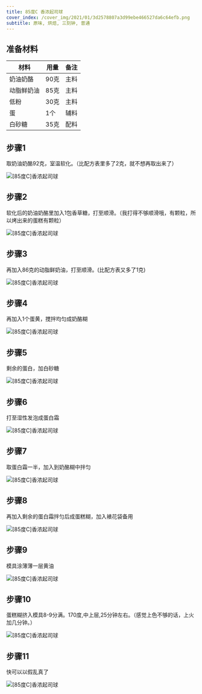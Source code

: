 ```yaml
---
title: 85度C 香浓起司球
cover_index: /cover_img/2021/01/3d2578807a3d99ebe466527da6c64efb.png
subtitle: 原味, 烘焙, 三刻钟, 普通
---
```


## 准备材料

| 材料     | 用量 | 备注|
| ------- | ----- | --- |
| 奶油奶酪 | 90克| 主料 |
| 动脂鲜奶油 | 85克| 主料 |
| 低粉 | 30克| 主料 |
| 蛋 | 1个| 辅料 |
| 白砂糖 | 35克| 配料 |

## 步骤1

取奶油奶酪92克，室温软化。（比配方表里多了2克，就不想再取出来了）

![[85度C]香浓起司球](https://i8.meishichina.com/attachment/recipe/201009/201009301713416.jpg?x-oss-process=style/p320) 

## 步骤2

软化后的奶油奶酪里加入1包香草糖，打至顺滑。（我打得不够顺滑哦，有颗粒，所以烤出来的蛋糕有颗粒）

![[85度C]香浓起司球](https://i8.meishichina.com/attachment/recipe/201009/201009301713056.jpg?x-oss-process=style/p320) 

## 步骤3

再加入86克的动脂鲜奶油，打至顺滑。(比配方表又多了1克)

![[85度C]香浓起司球](https://i8.meishichina.com/attachment/recipe/201009/201009301714120.jpg?x-oss-process=style/p320) 

## 步骤4

再加入1个蛋黄，搅拌均匀成奶酪糊

![[85度C]香浓起司球](https://i8.meishichina.com/attachment/recipe/201009/201009301714567.jpg?x-oss-process=style/p320) 

## 步骤5

剩余的蛋白，加白砂糖

![[85度C]香浓起司球](https://i8.meishichina.com/attachment/recipe/201009/201009301715130.jpg?x-oss-process=style/p320) 

## 步骤6

打至湿性发泡成蛋白霜

![[85度C]香浓起司球](https://i8.meishichina.com/attachment/recipe/201009/201009301715360.jpg?x-oss-process=style/p320) 

## 步骤7

取蛋白霜一半，加入到奶酪糊中拌匀

![[85度C]香浓起司球](https://i8.meishichina.com/attachment/recipe/201009/201009301716061.jpg?x-oss-process=style/p320) 

## 步骤8

再加入剩余的蛋白霜拌匀后成蛋糕糊，加入裱花袋备用

![[85度C]香浓起司球](https://i8.meishichina.com/attachment/recipe/201009/201009301716248.jpg?x-oss-process=style/p320) 

## 步骤9

模具涂薄薄一层黄油

![[85度C]香浓起司球](https://i8.meishichina.com/attachment/recipe/201009/201009301717143.jpg?x-oss-process=style/p320) 

## 步骤10

蛋糕糊挤入模具8-9分满。170度,中上层,25分钟左右。（感觉上色不够的话，上火加几分钟。）

![[85度C]香浓起司球](https://i8.meishichina.com/attachment/recipe/201009/201009301718092.jpg?x-oss-process=style/p320) 

## 步骤11

快可以以假乱真了

![[85度C]香浓起司球](https://i8.meishichina.com/attachment/recipe/201009/201009301718586.png?x-oss-process=style/p320) 

